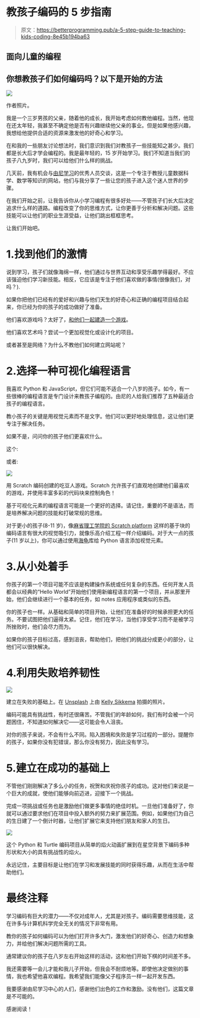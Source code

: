 # 教孩子编码的 5 步指南

> 原文：<https://betterprogramming.pub/a-5-step-guide-to-teaching-kids-coding-8e45b194ba63>

## 面向儿童的编程

## 你想教孩子们如何编码吗？以下是开始的方法

![](img/5ca657888496a8ec3d6a1efea427dd45.png)

作者照片。

我是一个三岁男孩的父亲，随着他的成长，我开始考虑如何教他编程。当然，他现在还太年轻，我甚至不确定他是否有兴趣继续他父亲的事业。但是如果他感兴趣，我想给他提供合适的资源来激发他的好奇心和学习。

在和我的一些朋友讨论想法时，我们意识到我们对教孩子一些技能知之甚少。我们都是长大后才学会编程的。我是最年轻的，15 岁开始学习。我们不知道当我们的孩子八九岁时，我们可以给他们什么样的挑战。

几天前，我有机会与[由尼学习](https://junilearning.com/?utm_source=livecodestream)的优秀人员交谈，这是一个专注于教授儿童数据科学、数学等知识的网站，他们与我分享了一些让您的孩子进入这个迷人世界的步骤。

在我们开始之前，让我告诉你从小学习编程有很多好处——不管孩子们长大后决定追求什么样的道路。编程改变了你的思维方式，让你更善于分析和解决问题。这些技能可以让他们的职业生涯受益，让他们跳出框框思考。

让我们开始吧。

# 1.找到他们的激情

说到学习，孩子们就像海绵一样，他们通过与世界互动和享受乐趣学得最好。不应该强迫他们学习新技能。相反，它应该是专注于他们喜欢做的事情(很像我们，对吗？).

如果你把他们已经有的爱好和兴趣与他们天生的好奇心和正确的编程项目结合起来，你已经为你的孩子的成功做好了准备。

他们喜欢游戏吗？太好了，[和他们一起建造一个游戏](https://junilearning.com/blog/coding-projects/how-to-make-a-scratch-game-step-by-step/?utm_source=livecodestream&utm_medium=step_guide_kids_coding&utm_campaign=outreach)。

他们喜欢艺术吗？尝试一个更加视觉化或设计化的项目。

或者甚至是网络？为什么不教他们如何建立网站呢？

# 2.选择一种可视化编程语言

我喜欢 Python 和 JavaScript，但它们可能不适合一个八岁的孩子。如今，有一些很棒的编程语言是专门设计来教孩子编程的。由尼的人给我们推荐了五种最适合孩子的编程语言。

教小孩子的关键是用视觉元素而不是文字。他们可以更好地处理信息，这让他们更专注于解决任务。

如果不是，问问你的孩子他们更喜欢什么。

这个:

或者:

![](img/51cd584bedf369dda363b1a8466b9fab.png)

用 Scratch 编码创建的吃豆人游戏。Scratch 允许孩子们直观地创建他们最喜欢的游戏，并使用丰富多彩的代码块来控制角色！

基于可视化元素的编程语言可能是一个更好的选择。请记住，重要的不是语法，而是培养解决问题的技能和打破常规的思维。

对于更小的孩子(8-11 岁)，像[麻省理工学院的 Scratch platform](https://scratch.mit.edu/) 这样的基于块的编码语言有很大的视觉吸引力，就像乐高介绍工程一样介绍编码。对于大一点的孩子(11 岁以上)，你可以通过使用[海龟](https://docs.python.org/3/library/turtle.html)库给 Python 语言添加视觉元素。

# 3.从小处着手

你孩子的第一个项目可能不应该是构建操作系统或任何复杂的东西。任何开发人员都会以经典的“Hello World”开始他们使用新编程语言的第一个项目，并从那里开始，他们会继续进行一个基本的任务，如 notes 应用程序或类似的东西。

你的孩子也一样。从基础和简单的项目开始，让他们在准备好的时候承担更大的任务。不要试图把他们逼得太紧。记住，他们在学习，当他们享受学习而不是被学习所挫败时，他们会尽力而为。

如果你的孩子目标过高，感到沮丧，帮助他们，把他们的挑战分成更小的部分，让他们可以很快解决。

# 4.利用失败培养韧性

![](img/b5b0ea67c0fe4c47f31723e1af8c2765.png)

建立在失败的基础上。在 [Unsplash](https://unsplash.com/) 上由 [Kelly Sikkema](https://unsplash.com/@kellysikkema) 拍摄的照片。

编码可能具有挑战性，有时还很痛苦。不管我们的年龄如何，我们有时会被一个问题困住，不知道如何解决它——这可能会令人沮丧。

对你的孩子来说，不会有什么不同。陷入困境和失败是学习过程的一部分。提醒你的孩子，如果你没有犯错误，那么你没有努力，因此没有学习。

# 5.建立在成功的基础上

不管他们刚刚解决了多么小的任务，祝贺和庆祝你孩子的成功。这对他们来说是一个巨大的成就，使他们能够向前迈进，迎接下一个挑战。

完成一项挑战或任务也是激励他们做更多事情的绝佳时机。一旦他们准备好了，你就可以通过要求他们在项目中投入额外的努力来扩展范围。例如，如果他们为自己的生日建了一个倒计时器，让他们扩展它来支持他们朋友和家人的生日。

![](img/c806b5aab49277e135f36b2c4ae32dff.png)

这个 Python 和 Turtle 编码项目从简单的焰火动画扩展到在星空背景下编码多种形状和大小的具有挑战性的焰火。

永远记住，主要目标是让他们在学习和发展技能的同时获得乐趣，从而在生活中帮助他们。

# 最终注释

学习编码有巨大的潜力——不仅对成年人，尤其是对孩子。编码需要思维技能，这在许多与计算机科学完全无关的情况下非常有用。

教你的孩子如何编码可以为他们打开许多大门，激发他们的好奇心、创造力和想象力，并给他们解决问题所需的工具。

通常建议你的孩子在八岁左右开始这样的活动，这和他们开始下棋的时间差不多。

我还需要等一会儿才能和我儿子开始，但我会不耐烦地等。即使他决定做别的事情，我也希望他喜欢编程。我希望我们能像父子程序员一样一起开发东西。

我要感谢由尼学习中心的人们，感谢他们出色的工作和激励。没有他们，这篇文章是不可能的。

感谢阅读！